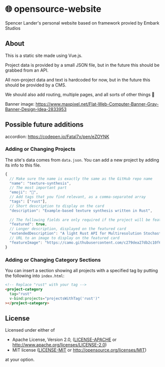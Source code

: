 🌐 opensource-website
=================



Spencer Lander's personal website based on framework provied by Embark Studios

## About

This is a static site made using Vue.js.

Project data is provided by a small JSON file, but in the future this should be grabbed from an API.

All non-project data and text is hardcoded for now, but in the future this should be provided by a CMS.

We should also add routing, multiple pages, and all sorts of other things 🙂

Banner image: https://www.maxpixel.net/Flat-Web-Computer-Banner-Gray-Banner-Design-Idea-2833953

## Possible future additions

accordion: https://codepen.io/Fatal7x/pen/eZOYNK


### Adding or Changing Projects

The site's data comes from `data.json`. You can add a new project by adding its info to this file.

```javascript
{
  // Make sure the name is exactly the same as the GitHub repo name
  "name": "texture-synthesis",
  // The most important part
  "emoji": "🎨",
  // Add tags that you find relevant, as a comma-separated array
  "tags": ["rust"],
  // Short description to display on the card
  "description": "Example-based texture synthesis written in Rust",
  
  // The following fields are only required if the project will be featured:
  "featured": true,
  // Longer description, displayed on the featured card
  "extendedDescription": "A light Rust API for Multiresolution Stochastic Texture Synthesis, a non-parametric example-based algorithm for image generation.",
  // URL to an image to display on the featured card
  "featureImage": "https://camo.githubusercontent.com/c279dea27db2c10f64cd27563d8d7cc86048c5c1/68747470733a2f2f692e696d6775722e636f6d2f43735a6f5350532e6a7067"
}
```

### Adding or Changing Category Sections

You can insert a section showing all projects with a specified tag by putting the following into `index.html`:

```html
<!-- Replace "rust" with your tag -->
<project-category
  tag="rust"
  v-bind:projects="projectsWithTag('rust')"
></project-category>
```

## License

Licensed under either of

* Apache License, Version 2.0, ([LICENSE-APACHE](LICENSE-APACHE) or http://www.apache.org/licenses/LICENSE-2.0)
* MIT license ([LICENSE-MIT](LICENSE-MIT) or http://opensource.org/licenses/MIT)

at your option.
